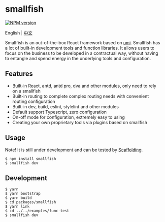# smallfish

[![NPM version](https://img.shields.io/npm/v/smallfish.svg?style=flat)](https://npmjs.org/package/smallfish)

English | [中文](./README_zh-CN.md)

Smallfish is an out-of-the-box React framework based on [umi](https://umijs.org/). Smallfish has a lot of built-in development tools and function libraries. It allows users to focus on the business to be developed in a contractual way, without having to entangle and spend energy in the underlying tools and configuration.

## Features

- Built-in React, antd, antd pro, dva and other modules, only need to rely on a smallfish
- Built-in routing to complete complex routing needs with convenient routing configuration
- Built-in dev, build, eslint, stylelint and other modules
- Default support Typescript, zero configuration
- On-off mode for configuration, extremely easy to using
- Creating your own proprietary tools via plugins based on smallfish

## Usage

Note! It is still under development and can be tested by [Scaffolding](https://github.com/smallfishjs/smallfish-boilerplates-management-system).

```
$ npm install smallfish
$ smallfish dev
```

## Development

```
$ yarn
$ yarn bootstrap
$ yarn build
$ cd packages/smallfish
$ yarn link
$ cd ../../examples/func-test
$ smallfish dev
```
